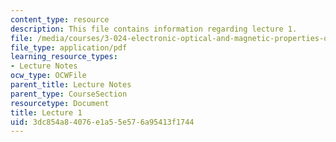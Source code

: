 ```yaml
---
content_type: resource
description: This file contains information regarding lecture 1.
file: /media/courses/3-024-electronic-optical-and-magnetic-properties-of-materials-spring-2013/3dc854a84076e1a55e576a95413f1744_MIT3_024S13_2012lec1.pdf
file_type: application/pdf
learning_resource_types:
- Lecture Notes
ocw_type: OCWFile
parent_title: Lecture Notes
parent_type: CourseSection
resourcetype: Document
title: Lecture 1
uid: 3dc854a8-4076-e1a5-5e57-6a95413f1744
---
```


